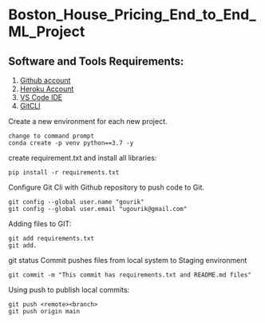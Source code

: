 # Boston_House_Pricing_End_to_End_ML_Project
## Software and Tools Requirements:
1. [Github account](https://github.com)
2. [Heroku Account](https://heroku.com)
3. [VS Code IDE](https://code.visualstudio.com/)
4. [GitCLI](https://git-scm.com/book/en/v2/Getting-Started-The-Command-Line)

Create a new environment for each new project.
```
change to command prompt
conda create -p venv python==3.7 -y
``` 
create requirement.txt and install all libraries: 
```
pip install -r requirements.txt
```
Configure Git Cli with Github repository to push code to Git.
```
git config --global user.name "gourik"
git config --global user.email "ugourik@gmail.com"
``` 
Adding files to GIT:
```
git add requirements.txt
git add.
```
git status 
Commit pushes files from local system to Staging environment
```
git commit -m "This commit has requirements.txt and README.md files"
```
Using push to publish local commits:
```
git push <remote><branch>
git push origin main
```